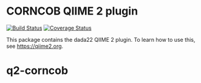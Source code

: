 # CORNCOB QIIME 2 plugin

[![Build Status](https://travis-ci.org/qiime2/q2-dada22.svg?branch=master)](https://travis-ci.org/qiime2/q2-dada22)
[![Coverage Status](https://coveralls.io/repos/github/qiime2/q2-dada22/badge.svg?branch=master)](https://coveralls.io/github/qiime2/q2-dada22?branch=master)

This package contains the dada22 QIIME 2 plugin. To learn how to use this, see https://qiime2.org.
# q2-corncob
